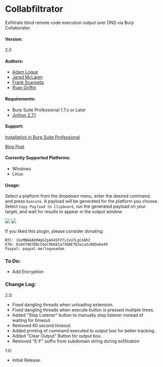 # Collabfiltrator
Exfiltrate blind remote code execution output over DNS via Burp Collaborator.

#### Version:
2.0

#### Authors:
- <a href="https://twitter.com/adam_logue">Adam Logue</a>
- <a href="https://twitter.com/jared_mclaren">Jared McLaren</a>
- <a href="https://twitter.com/ninjastyle82">Frank Scarpella</a>
- <a href="https://twitter.com/phurtim">Ryan Griffin</a>

#### Requirements:
- Burp Suite Professional 1.7.x or Later
- <a href="https://www.jython.org/download.html">Jython 2.7.1</a>

#### Support:
[Installation in Burp Suite Professional](https://github.com/0xC01DF00D/Collabfiltrator/wiki/Installation-in-Burp-Suite-Professional)

[Blog Post](https://www.adamlogue.com/turning-blind-rce-into-good-rce-via-dns-exfiltration-using-collabfiltrator-burp-plugin/)

#### Currently Supported Platforms:

- Windows
- Linux

#### Usage:

Select a platform from the dropdown menu, enter the desired command, and press `Execute`. A payload will be generated for the platform you choose. Select `Copy Payload to Clipboard`, run the generated payload on your target, and wait for results to appear in the output window

<img src="https://i.imgur.com/tmRqfiY.png">
<img src="https://i.imgur.com/x1Rin8w.png">

If you liked this plugin, please consider donating:
```
BTC: 1GvMN6AAQ9WgGZpAX4SFVTi2xU7LgCXAh2
ETH: 0x847487DBcC6eC9b681a736BE763aca3cB8Debe49
Paypal: paypal.me/logueadam
```

### To Do:
- Add Encryption

### Change Log:
2.0:
- Fixed dangling threads when unloading extension.
- Fixed dangling threads when execute button is pressed multiple times.
- Added "Stop Listener" button to manually stop listener instead of waiting for timeout.
- Removed 60 second timeout.
- Added printing of command executed to output box for better tracking.
- Added "Clear Output" Button for output box.
- Removed "E-F" suffix from subdomain string during exfiltration

1.0:
- Initial Release.